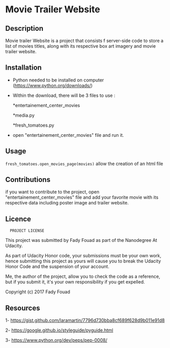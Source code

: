 # Movie Trailer Website

## Description
   
   Movie trailer Website is a project that consists f server-side code 
   to store a list of movies  titles, along with its respective box art 
   imagery and movie trailer website.  


## Installation
  
  * Python needed to be installed on computer  (https://www.python.org/downloads/)
  
  * Within the download, there will be 3 files to use :
     
     *entertainement_center_movies
    
    *media.py
    
    *fresh_tomatoes.py
 
 * open "entertainement_center_movies" file and run it.

## Usage
  
  `fresh_tomatoes.open_movies_page(movies)` allow the creation of an html file

## Contributions
  
   if you want to contribute to the project, open "entertainement_center_movies" file
   and add your favorite movie with its respective data including poster image and trailer website.


##  Licence

      PROJECT LICENSE

   This project was submitted by Fady Fouad as part of the Nanodegree At Udacity.

  As part of Udacity Honor code, your submissions must be your own work, hence
  submitting this project as yours will cause you to break the Udacity Honor Code
  and the suspension of your account.

  Me, the author of the project, allow you to check the code as a reference, but if
  you submit it, it's your own responsibility if you get expelled.

  Copyright (c) 2017 Fady Fouad
  
  ## Resources 
   
   1- https://gist.github.com/laramartin/7796d730bba8cf689f628d9b011e91d8
  
   2- https://google.github.io/styleguide/pyguide.html
   
   3- https://www.python.org/dev/peps/pep-0008/
   
